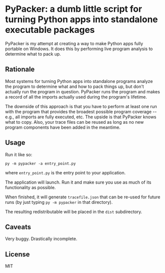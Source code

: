 # PyPacker: a dumb little script for turning Python apps into standalone executable packages

PyPacker is my attempt at creating a way to make Python apps fully portable on Windows. It does this by performing live program analysis to determine what to pack up.

## Rationale

Most systems for turning Python apps into standalone programs analyze the program to determine what and how to pack things up, but don't actually run the program in question. PyPacker runs the program and makes a record of all the imports actually used during the program's lifetime.

The downside of this approach is that you have to perform at least one run with the program that provides the broadest possible program coverage -- e.g., all imports are fully executed, etc. The upside is that PyPacker knows what to copy. Also, your trace files can be reused as long as no new program components have been added in the meantime.

## Usage

Run it like so:

`py -m pypacker -a entry_point.py`

where `entry_point.py` is the entry point to your application.

The application will launch. Run it and make sure you use as much of its functionality as possible.

When finished, it will generate `tracefile.json` that can be re-used for future runs (by just typing `py -m pypacker` in that directory).

The resulting redistributable will be placed in the `dist` subdirectory.

## Caveats

Very buggy. Drastically incomplete.

## License

MIT